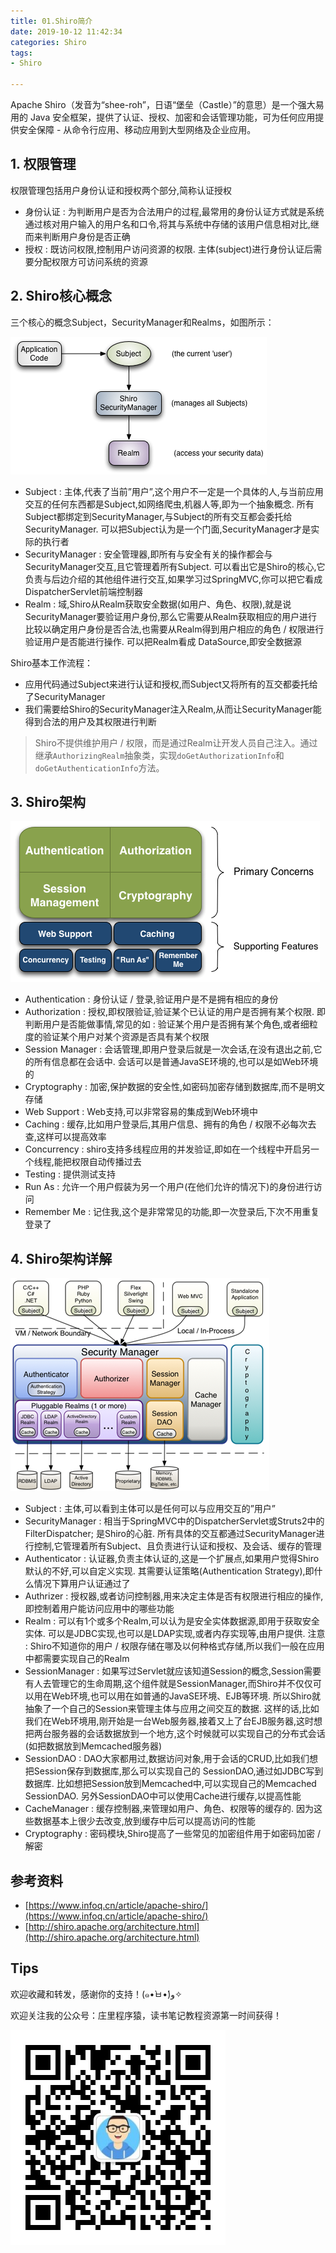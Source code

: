 ```yaml
---
title: 01.Shiro简介
date: 2019-10-12 11:42:34
categories: Shiro
tags:
- Shiro

---
```


Apache Shiro（发音为“shee-roh”，日语“堡垒（Castle）”的意思）是一个强大易用的 Java 安全框架，提供了认证、授权、加密和会话管理功能，可为任何应用提供安全保障 - 从命令行应用、移动应用到大型网络及企业应用。

<!--more-->

## 1. 权限管理
权限管理包括用户身份认证和授权两个部分,简称认证授权
- 身份认证 : 为判断用户是否为合法用户的过程,最常用的身份认证方式就是系统通过核对用户输入的用户名和口令,将其与系统中存储的该用户信息相对比,继而来判断用户身份是否正确
- 授权 : 既访问权限,控制用户访问资源的权限. 主体(subject)进行身份认证后需要分配权限方可访问系统的资源

## 2. Shiro核心概念
三个核心的概念Subject，SecurityManager和Realms，如图所示：

![](https://raw.githubusercontent.com/lujiahao0708/PicRepo/master/blogPic/Shiro/shiro-%E4%B8%89%E6%A0%B8%E5%BF%83%E6%A6%82%E5%BF%B5.png)

- Subject : 主体,代表了当前”用户”,这个用户不一定是一个具体的人,与当前应用交互的任何东西都是Subject,如网络爬虫,机器人等,即为一个抽象概念. 所有Subject都绑定到SecurityManager,与Subject的所有交互都会委托给SecurityManager. 可以把Subject认为是一个门面,SecurityManager才是实际的执行者
- SecurityManager : 安全管理器,即所有与安全有关的操作都会与SecurityManager交互,且它管理着所有Subject. 可以看出它是Shiro的核心,它负责与后边介绍的其他组件进行交互,如果学习过SpringMVC,你可以把它看成DispatcherServlet前端控制器
- Realm : 域,Shiro从Realm获取安全数据(如用户、角色、权限),就是说SecurityManager要验证用户身份,那么它需要从Realm获取相应的用户进行比较以确定用户身份是否合法,也需要从Realm得到用户相应的角色 / 权限进行验证用户是否能进行操作. 可以把Realm看成 DataSource,即安全数据源

Shiro基本工作流程：

- 应用代码通过Subject来进行认证和授权,而Subject又将所有的互交都委托给了SecurityManager
- 我们需要给Shiro的SecurityManager注入Realm,从而让SecurityManager能得到合法的用户及其权限进行判断

> Shiro不提供维护用户 / 权限，而是通过Realm让开发人员自己注入。通过继承`AuthorizingRealm`抽象类，实现`doGetAuthorizationInfo`和`doGetAuthenticationInfo`方法。

## 3. Shiro架构

![](https://raw.githubusercontent.com/lujiahao0708/PicRepo/master/blogPic/Shiro/shiro-framework.png)

- Authentication : 身份认证 / 登录,验证用户是不是拥有相应的身份
- Authorization : 授权,即权限验证,验证某个已认证的用户是否拥有某个权限. 即判断用户是否能做事情,常见的如 : 验证某个用户是否拥有某个角色,或者细粒度的验证某个用户对某个资源是否具有某个权限
- Session Manager : 会话管理,即用户登录后就是一次会话,在没有退出之前,它的所有信息都在会话中. 会话可以是普通JavaSE环境的,也可以是如Web环境的
- Cryptography : 加密,保护数据的安全性,如密码加密存储到数据库,而不是明文存储
- Web Support : Web支持,可以非常容易的集成到Web环境中
- Caching : 缓存,比如用户登录后,其用户信息、拥有的角色 / 权限不必每次去查,这样可以提高效率
- Concurrency : shiro支持多线程应用的并发验证,即如在一个线程中开启另一个线程,能把权限自动传播过去
- Testing : 提供测试支持
- Run As : 允许一个用户假装为另一个用户(在他们允许的情况下)的身份进行访问
- Remember Me : 记住我,这个是非常常见的功能,即一次登录后,下次不用重复登录了

## 4. Shiro架构详解

![](https://raw.githubusercontent.com/lujiahao0708/PicRepo/master/blogPic/Shiro/Shiro-%E5%86%85%E9%83%A8%E7%BB%93%E6%9E%84%E5%9B%BE.png)

- Subject : 主体,可以看到主体可以是任何可以与应用交互的”用户”
- SecurityManager : 相当于SpringMVC中的DispatcherServlet或Struts2中的FilterDispatcher; 是Shiro的心脏. 所有具体的交互都通过SecurityManager进行控制,它管理着所有Subject、且负责进行认证和授权、及会话、缓存的管理
- Authenticator : 认证器,负责主体认证的,这是一个扩展点,如果用户觉得Shiro默认的不好,可以自定义实现. 其需要认证策略(Authentication Strategy),即什么情况下算用户认证通过了
- Authrizer : 授权器,或者访问控制器,用来决定主体是否有权限进行相应的操作,即控制着用户能访问应用中的哪些功能
- Realm : 可以有1个或多个Realm,可以认为是安全实体数据源,即用于获取安全实体. 可以是JDBC实现,也可以是LDAP实现,或者内存实现等,由用户提供. 注意 : Shiro不知道你的用户 / 权限存储在哪及以何种格式存储,所以我们一般在应用中都需要实现自己的Realm
- SessionManager : 如果写过Servlet就应该知道Session的概念,Session需要有人去管理它的生命周期,这个组件就是SessionManager,而Shiro并不仅仅可以用在Web环境,也可以用在如普通的JavaSE环境、EJB等环境. 所以Shiro就抽象了一个自己的Session来管理主体与应用之间交互的数据. 这样的话,比如我们在Web环境用,刚开始是一台Web服务器,接着又上了台EJB服务器,这时想把两台服务器的会话数据放到一个地方,这个时候就可以实现自己的分布式会话(如把数据放到Memcached服务器)
- SessionDAO : DAO大家都用过,数据访问对象,用于会话的CRUD,比如我们想把Session保存到数据库,那么可以实现自己的 SessionDAO,通过如JDBC写到数据库. 比如想把Session放到Memcached中,可以实现自己的Memcached SessionDAO. 另外SessionDAO中可以使用Cache进行缓存,以提高性能
- CacheManager : 缓存控制器,来管理如用户、角色、权限等的缓存的. 因为这些数据基本上很少去改变,放到缓存中后可以提高访问的性能
- Cryptography : 密码模块,Shiro提高了一些常见的加密组件用于如密码加密 / 解密

## 参考资料
- [https://www.infoq.cn/article/apache-shiro/](https://www.infoq.cn/article/apache-shiro/)
- [http://shiro.apache.org/architecture.html](http://shiro.apache.org/architecture.html)

## Tips
欢迎收藏和转发，感谢你的支持！(๑•̀ㅂ•́)و✧ 

欢迎关注我的公众号：庄里程序猿，读书笔记教程资源第一时间获得！

![](https://github.com/lujiahao0708/PicRepo/raw/master/公众号二维码.jpg)
